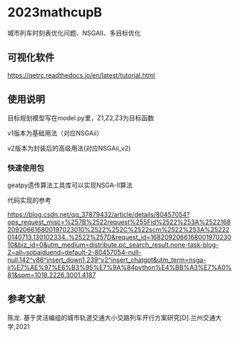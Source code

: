 # 2023mathcupB
城市列车时刻表优化问题、NSGAII、多目标优化

## 可视化软件
https://qetrc.readthedocs.io/en/latest/tutorial.html

## 使用说明
目标规划模型写在model.py里，Z1,Z2,Z3为目标函数

v1版本为基础用法（对应NSGAii）

v2版本为封装后的高级用法(对应NSGAii_v2)

### 快速使用包
geatpy遗传算法工具库可以实现NSGA-II算法

代码实现的参考

https://blog.csdn.net/qq_37879432/article/details/80457054?ops_request_misc=%257B%2522request%255Fid%2522%253A%2522168209206616800197023010%2522%252C%2522scm%2522%253A%252220140713.130102334..%2522%257D&request_id=168209206616800197023010&biz_id=0&utm_medium=distribute.pc_search_result.none-task-blog-2~all~sobaiduend~default-2-80457054-null-null.142^v86^insert_down1,239^v2^insert_chatgpt&utm_term=nsga-ii%E7%AE%97%E6%B3%95%E7%9A%84python%E4%BB%A3%E7%A0%81&spm=1018.2226.3001.4187

## 参考文献
陈龙. 基于灵活编组的城市轨道交通大小交路列车开行方案研究[D].兰州交通大学,2021

